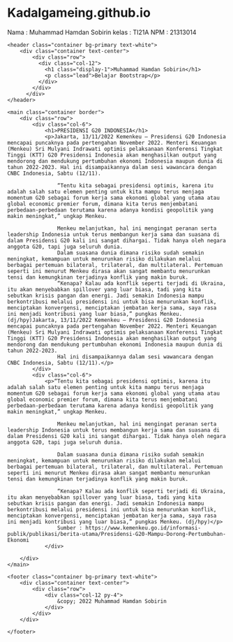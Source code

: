 # Kadalgameing.github.io
Nama : Muhammad Hamdan Sobirin kelas : TI21A NPM : 21313014 
<!DOCTYPE html>
<html lang="en">

<head>
    <meta charset="UTF-8">
    <meta http-equiv="X-UA-Compatible" content="IE=edge">
    <meta name="viewport" content="width=device-width, initial-scale=1.0">
    <title>Kolom</title>
    <link href="https://cdn.jsdelivr.net/npm/bootstrap@5.2.2/dist/css/bootstrap.min.css" rel="stylesheet" integrity="sha384-Zenh87qX5JnK2Jl0vWa8Ck2rdkQ2Bzep5IDxbcnCeuOxjzrPF/et3URy9Bv1WTRi" crossorigin="anonymous">
  <script src="https://cdn.jsdelivr.net/npm/bootstrap@5.1.3/dist/js/bootstrap.bundle.min.js" integrity="sha384-ka7Sk0Gln4gmtz2MlQnikT1wXgYsOg+OMhuP+IlRH9sENBO0LRn5q+8nbTov4+1p" crossorigin="anonymous"></script>

</head>

<body>

    <header class="container bg-primary text-white">
        <div class="container text-center">
            <div class="row">
              <div class="col-12">
                <h1 class="display-1">Muhammad Hamdan Sobirin</h1>
                <p class="lead">Belajar Bootstrap</p>
              </div>
            </div>
          </div>
    </header>

    <main class="container border">
        <div class="row">
            <div class="col-6">
                <h1>PRESIDENSI G20 INDONESIA</h1>
                <p>Jakarta, 13/11/2022 Kemenkeu – Presidensi G20 Indonesia mencapai puncaknya pada pertengahan November 2022. Menteri Keuangan (Menkeu) Sri Mulyani Indrawati optimis pelaksanaan Konferensi Tingkat Tinggi (KTT) G20 Presidensi Indonesia akan menghasilkan output yang mendorong dan mendukung pertumbuhan ekonomi Indonesia maupun dunia di tahun 2022-2023. Hal ini disampaikannya dalam sesi wawancara dengan CNBC Indonesia, Sabtu (12/11).

                    “Tentu kita sebagai presidensi optimis, karena itu adalah salah satu elemen penting untuk kita mampu terus menjaga momentum G20 sebagai forum kerja sama ekonomi global yang utama atau global economic premier forum, dimana kita terus menjembatani perbedaan-perbedaan terutama karena adanya kondisi geopolitik yang makin meningkat,” ungkap Menkeu.
                    
                    Menkeu melanjutkan, hal ini mengingat peranan serta leadership Indonesia untuk terus membangun kerja sama dan suasana di dalam Presidensi G20 kali ini sangat dihargai. Tidak hanya oleh negara anggota G20, tapi juga seluruh dunia.
                    Dalam suasana dunia dimana risiko sudah semakin meningkat, kemampuan untuk menurunkan risiko dilakukan melalui berbagai pertemuan bilateral, trilateral, dan multilateral. Pertemuan seperti ini menurut Menkeu dirasa akan sangat membantu menurunkan tensi dan kemungkinan terjadinya konflik yang makin buruk.
                    “Kenapa? Kalau ada konflik seperti terjadi di Ukraina, itu akan menyebabkan spillover yang luar biasa, tadi yang kita sebutkan krisis pangan dan energi. Jadi semakin Indonesia mampu berkontribusi melalui presidensi ini untuk bisa menurunkan konflik, menciptakan konvergensi, menciptakan jembatan kerja sama, saya rasa ini menjadi kontribusi yang luar biasa,” pungkas Menkeu. (dj/hpy)Jakarta, 13/11/2022 Kemenkeu – Presidensi G20 Indonesia mencapai puncaknya pada pertengahan November 2022. Menteri Keuangan (Menkeu) Sri Mulyani Indrawati optimis pelaksanaan Konferensi Tingkat Tinggi (KTT) G20 Presidensi Indonesia akan menghasilkan output yang mendorong dan mendukung pertumbuhan ekonomi Indonesia maupun dunia di tahun 2022-2023. 
                    Hal ini disampaikannya dalam sesi wawancara dengan CNBC Indonesia, Sabtu (12/11).</p>
            </div>
            <div class="col-6">
                <p>“Tentu kita sebagai presidensi optimis, karena itu adalah salah satu elemen penting untuk kita mampu terus menjaga momentum G20 sebagai forum kerja sama ekonomi global yang utama atau global economic premier forum, dimana kita terus menjembatani perbedaan-perbedaan terutama karena adanya kondisi geopolitik yang makin meningkat,” ungkap Menkeu.
                    
                    Menkeu melanjutkan, hal ini mengingat peranan serta leadership Indonesia untuk terus membangun kerja sama dan suasana di dalam Presidensi G20 kali ini sangat dihargai. Tidak hanya oleh negara anggota G20, tapi juga seluruh dunia.
                    
                    Dalam suasana dunia dimana risiko sudah semakin meningkat, kemampuan untuk menurunkan risiko dilakukan melalui berbagai pertemuan bilateral, trilateral, dan multilateral. Pertemuan seperti ini menurut Menkeu dirasa akan sangat membantu menurunkan tensi dan kemungkinan terjadinya konflik yang makin buruk.
                    
                    “Kenapa? Kalau ada konflik seperti terjadi di Ukraina, itu akan menyebabkan spillover yang luar biasa, tadi yang kita sebutkan krisis pangan dan energi. Jadi semakin Indonesia mampu berkontribusi melalui presidensi ini untuk bisa menurunkan konflik, menciptakan konvergensi, menciptakan jembatan kerja sama, saya rasa ini menjadi kontribusi yang luar biasa,” pungkas Menkeu. (dj/hpy)</p>
                    Sumber : https://www.kemenkeu.go.id/informasi-publik/publikasi/berita-utama/Presidensi-G20-Mampu-Dorong-Pertumbuhan-Ekonomi
                </div>

        </div>
    </main>

    <footer class="container bg-primary text-white">
        <div class="container text-center">
            <div class="row">
                <div class="col-12 py-4">
                    &copy; 2022 Muhammad Hamdan Sobirin
                </div>
            </div>
        </div>
        
    </footer>

</body>

</html>
